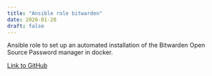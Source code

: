 ```yaml
---
title: "Ansible role bitwarden"
date: 2020-01-20
draft: false
---
```


Ansible role to set up an automated installation of the Bitwarden Open Source Password manager in docker.

[Link to GitHub](https://github.com/maartenbeeckmans/ansible-role-bitwarden)
